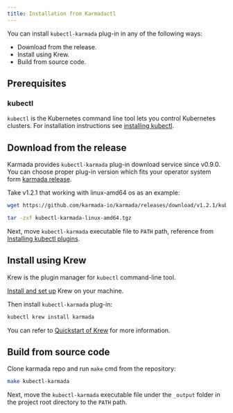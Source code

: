 ```yaml
---
title: Installation from Karmadactl
---
```


You can install `kubectl-karmada` plug-in in any of the following ways:

- Download from the release.
- Install using Krew.
- Build from source code.

## Prerequisites

### kubectl
`kubectl` is the Kubernetes command line tool lets you control Kubernetes clusters.
For installation instructions see [installing kubectl](https://kubernetes.io/docs/tasks/tools/#kubectl).

## Download from the release

Karmada provides `kubectl-karmada` plug-in download service since v0.9.0. You can choose proper plug-in version which fits your operator system form [karmada release](https://github.com/karmada-io/karmada/releases).

Take v1.2.1 that working with linux-amd64 os as an example:

```bash
wget https://github.com/karmada-io/karmada/releases/download/v1.2.1/kubectl-karmada-linux-amd64.tgz

tar -zxf kubectl-karmada-linux-amd64.tgz
```

Next, move `kubectl-karmada` executable file to `PATH` path, reference from [Installing kubectl plugins](https://kubernetes.io/docs/tasks/extend-kubectl/kubectl-plugins/#installing-kubectl-plugins).

## Install using Krew

Krew is the plugin manager for `kubectl` command-line tool.

[Install and set up](https://krew.sigs.k8s.io/docs/user-guide/setup/install/) Krew on your machine.

Then install `kubectl-karmada` plug-in:

```bash
kubectl krew install karmada
```

You can refer to [Quickstart of Krew](https://krew.sigs.k8s.io/docs/user-guide/quickstart/) for more information.

## Build from source code

Clone karmada repo and run `make` cmd from the repository:

```bash
make kubectl-karmada
```

Next, move the `kubectl-karmada` executable file under the `_output` folder in the project root directory to the `PATH` path.
